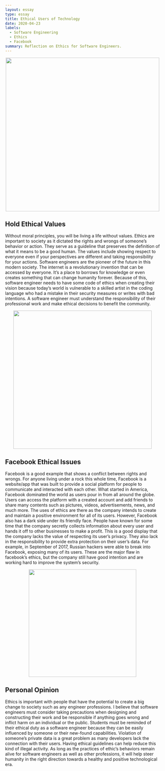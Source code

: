 ```yaml
---
layout: essay
type: essay
title: Ethical Users of Technology 
date: 2020-04-23
labels:
  - Software Engineering
  - Ethics
  - Facebook
summary: Reflection on Ethics for Software Engineers.
---
```


<p align='center'>  
<img src="https://Nelson-Liang.github.io/images/Computer Judgement.jpg" width='500'/>
</p>

## Hold Ethical Values 
Without moral principles, you will be living a life without values. Ethics are important to society as it dictated the rights and wrongs of someone’s behavior or action. They serve as a guideline that preserves the definition of what it means to be a good human. The values include showing respect to everyone even if your perspectives are different and taking responsibility for your actions. Software engineers are the pioneer of the future in this modern society. The internet is a revolutionary invention that can be accessed by everyone. It’s a place to borrows for knowledge or even creates something that can change humanity forever. Because of this, software engineer needs to have some code of ethics when creating their vision because today’s world is vulnerable to a skilled artist in the coding language who had a mistake in their security measures or writes with bad intentions. A software engineer must understand the responsibility of their professional work and make ethical decisions to benefit the community.    

<p align='center'>  
<img src="https://www.thechurchillobserver.com/wp-content/uploads/2019/04/Chung_Facebook-Privacy.jpg" width='450'/>
</p>

## Facebook Ethical Issues 
Facebook is a good example that shows a conflict between rights and wrongs. For anyone living under a rock this whole time, Facebook is a website/app that was built to provide a social platform for people to communicate and interacted with each other. What started in America, Facebook dominated the world as users pour in from all around the globe. Users can access the platform with a created account and add friends to share many contents such as pictures, videos, advertisements, news, and much more. The uses of ethics are there as the company intends to create and maintain a positive environment for all of its users. However, Facebook also has a dark side under its friendly face. People have known for some time that the company secretly collects information about every user and hands it off to other businesses to make a profit. This is a good display that the company lacks the value of respecting its user’s privacy. They also lack in the responsibility to provide extra protection on their user’s data. For example, in September of 2017, Russian hackers were able to break into Facebook, exposing many of its users. These are the major flaw in facebook’s ethics, but the company still have good intention and are working hard to improve the system’s security.

<p align='center'>  
<img src="https://newsprintnow.net/wp-content/uploads/2018/04/CD78A147-77A9-43B3-91BC-28BDE406364F.png" width='350'/>
</p>

## Personal Opinion
Ethics is important with people that have the potential to create a big change to society such as any engineer professions. I believe that software engineers must consider taking precautions when designing and constructing their work and be responsible if anything goes wrong and inflict harm on an individual or the public. Students must be reminded of their ethical duty as a software engineer because they can be easily influenced by someone or their new-found capabilities. Violation of someone’s private data is a great problem as many developers lack the connection with their users. Having ethical guidelines can help reduce this kind of illegal activity.  As long as the practices of ethic’s behaviors remain alive for software engineers as well as other professions, it will help steer humanity in the right direction towards a healthy and positive technological era.  
  

